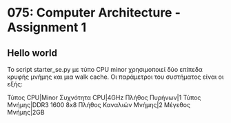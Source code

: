 # 075: Computer Architecture - Assignment 1

## Hello world

Το script starter_se.py με τύπο CPU minor χρησιμοποιεί δύο επίπεδα κρυφής
μνήμης και μια walk cache. Οι παράμετροι του συστήματος είναι οι εξής:

Τύπος CPU|Minor
Συχνότητα CPU|4GHz
Πλήθος Πυρήνων|1
Τύπος Μνήμης|DDR3 1600 8x8
Πλήθος Καναλιών Μνήμης|2
Μέγεθος Μνήμης|2GB
